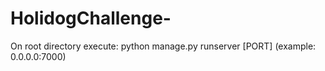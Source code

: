 # HolidogChallenge-

On root directory execute:
    python manage.py runserver [PORT] (example: 0.0.0.0:7000) 
